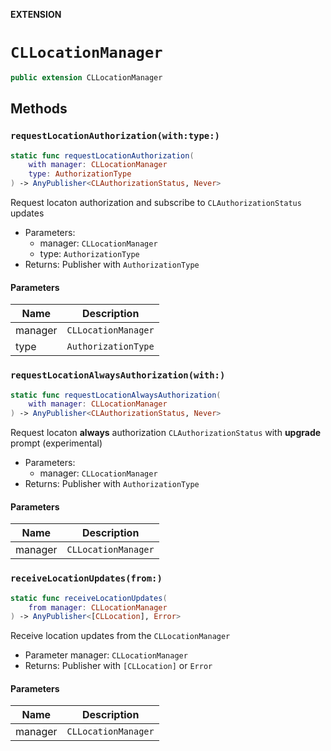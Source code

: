 **EXTENSION**

# `CLLocationManager`
```swift
public extension CLLocationManager
```

## Methods
### `requestLocationAuthorization(with:type:)`

```swift
static func requestLocationAuthorization(
    with manager: CLLocationManager
    type: AuthorizationType
) -> AnyPublisher<CLAuthorizationStatus, Never>
```

Request locaton authorization and subscribe to `CLAuthorizationStatus` updates
- Parameters:
  - manager: `CLLocationManager`
  - type: `AuthorizationType`
- Returns: Publisher with `AuthorizationType`

#### Parameters

| Name | Description |
| ---- | ----------- |
| manager | `CLLocationManager` |
| type | `AuthorizationType` |

### `requestLocationAlwaysAuthorization(with:)`

```swift
static func requestLocationAlwaysAuthorization(
    with manager: CLLocationManager
) -> AnyPublisher<CLAuthorizationStatus, Never>
```

Request locaton **always** authorization `CLAuthorizationStatus` with **upgrade** prompt (experimental)
- Parameters:
  - manager: `CLLocationManager`
- Returns: Publisher with `AuthorizationType`

#### Parameters

| Name | Description |
| ---- | ----------- |
| manager | `CLLocationManager` |

### `receiveLocationUpdates(from:)`

```swift
static func receiveLocationUpdates(
    from manager: CLLocationManager
) -> AnyPublisher<[CLLocation], Error>
```

Receive location updates from the `CLLocationManager`
- Parameter manager: `CLLocationManager`
- Returns: Publisher with `[CLLocation]` or `Error`

#### Parameters

| Name | Description |
| ---- | ----------- |
| manager | `CLLocationManager` |